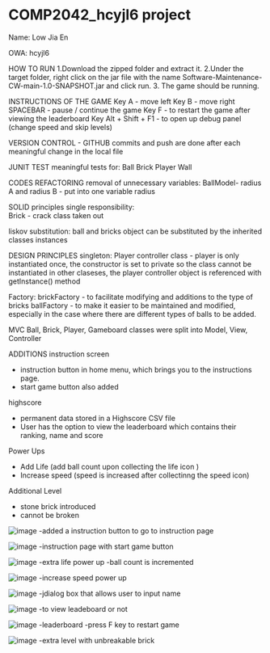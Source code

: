 # COMP2042_hcyjl6 project 


Name: Low Jia En 

OWA: hcyjl6 

HOW TO RUN 
1.Download the zipped folder and extract it.
2.Under the target folder, right click on the jar file with the name Software-Maintenance-CW-main-1.0-SNAPSHOT.jar and click run.
3. The game should be running.

INSTRUCTIONS OF THE GAME 
Key A - move left 
Key B - move right 
SPACEBAR - pause / continue the game 
Key F - to restart the game after viewing the leaderboard 
Key Alt + Shift + F1 - to open up debug panel (change speed and skip levels) 

VERSION CONTROL - GITHUB 
commits and push are done after each meaningful change in the local file 

JUNIT TEST 
meaningful tests for:
Ball
Brick
Player
Wall 

CODES REFACTORING 
removal of unnecessary variables:
BallModel- radius A and radius B - put into one variable radius 

SOLID principles
single responsibility:   
Brick - crack class taken out 

liskov substitution: 
ball and bricks object can be substituted by the inherited classes instances

DESIGN PRINCIPLES
singleton: 
Player controller class - player is only instantiated once, the constructor is set to private so the class cannot be instantiated in other claseses, the player controller object is referenced with getInstance() method 

Factory: 
brickFactory - to facilitate modifying and additions to the type of bricks 
ballFactory - to make it easier to be maintained and modified, especially in the case where there are different types of balls to be added.

MVC 
Ball, Brick, Player, Gameboard classes were split into Model, View, Controller


ADDITIONS 
instruction screen 
- instruction button in home menu, which brings you to the instructions page. 
- start game button also added 

highscore 
- permanent data stored in a Highscore CSV file 
- User has the option to view the leaderboard which contains their ranking, name and score

Power Ups 
- Add Life (add ball count upon collecting the life icon )  
- Increase speed (speed is increased after collectinng the speed icon)  

Additional Level 
- stone brick introduced 
- cannot be broken 

![image](https://user-images.githubusercontent.com/75315835/145765783-22e7cd5c-df96-4be8-ac15-0a7b0e89271c.png)
-added a instruction button to go to instruction page 

![image](https://user-images.githubusercontent.com/75315835/145766059-725c6dc1-4ef1-41b6-af0f-8fa9c305aa16.png)
-instruction page with start game button 

![image](https://user-images.githubusercontent.com/75315835/145766139-27217ac3-d7e1-4833-8dbc-d181d8ea265a.png)
-extra life power up 
-ball count is incremented 

![image](https://user-images.githubusercontent.com/75315835/145766203-f394496a-fa79-4758-bff0-d229bf1531e9.png)
-increase speed power up 

![image](https://user-images.githubusercontent.com/75315835/145766579-f9c2f6f1-5942-4930-b27f-6caa71b7ccf0.png)
-jdialog box that allows user to input name 

![image](https://user-images.githubusercontent.com/75315835/145766613-54c12bd0-499a-4238-91a2-6d0e5d898ad1.png)
-to view leadeboard or not 

![image](https://user-images.githubusercontent.com/75315835/145767003-4dd2f896-7426-4196-a13f-de51f94ca3d4.png)
-leaderboard 
-press F key to restart game 

![image](https://user-images.githubusercontent.com/75315835/145767220-35837537-5611-46be-87b6-f1926fb92ddc.png)
-extra level with unbreakable brick 










